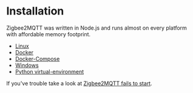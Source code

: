 ---
---

# Installation

Zigbee2MQTT was written in Node.js and runs almost on every platform with affordable memory footprint.

* [Linux](./01_linux.md)
* [Docker](./02_docker.md)
* [Docker-Compose](./03_docker-compose.md)
* [Windows](./04_windows.md)
* [Python virtual-environment](./05_python_virtual_environment.md)

If you've trouble take a look at [Zigbee2MQTT fails to start](./06_zigbee2mqtt_fails_to_start.md).
